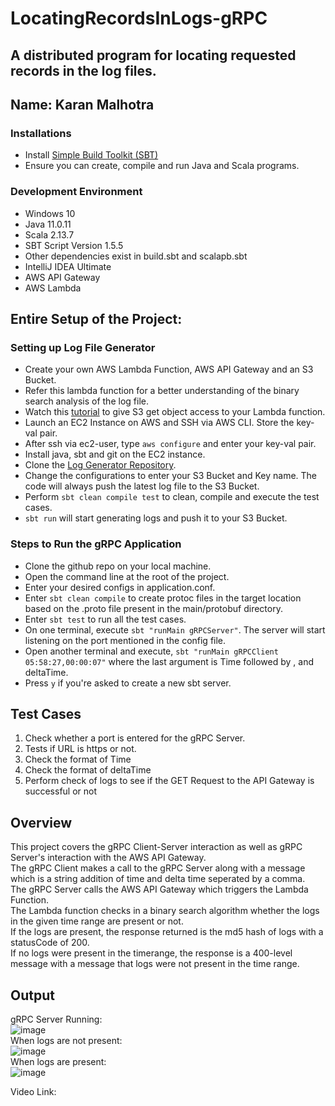 # LocatingRecordsInLogs-gRPC
A distributed program for locating requested records in the log files.
---
Name: Karan Malhotra
---

### Installations
+ Install [Simple Build Toolkit (SBT)](https://www.scala-sbt.org/1.x/docs/index.html)
+ Ensure you can create, compile and run Java and Scala programs.

### Development Environment
+ Windows 10
+ Java 11.0.11
+ Scala 2.13.7
+ SBT Script Version 1.5.5
+ Other dependencies exist in build.sbt and scalapb.sbt
+ IntelliJ IDEA Ultimate
+ AWS API Gateway
+ AWS Lambda

## Entire Setup of the Project:
### Setting up Log File Generator
- Create your own AWS Lambda Function, AWS API Gateway and an S3 Bucket.
- Refer this lambda function for a better understanding of the binary search analysis of the log file.
- Watch this [tutorial](https://www.youtube.com/watch?v=MgQDeKwTnDQ&feature=youtu.be) to give S3 get object access to your Lambda function.
- Launch an EC2 Instance on AWS and SSH via AWS CLI. Store the key-val pair.
- After ssh via ec2-user, type `aws configure` and enter your key-val pair.
- Install java, sbt and git on the EC2 instance.
- Clone the [Log Generator Repository](https://github.com/karanmalh0tra/LogFileGenerator).
- Change the configurations to enter your S3 Bucket and Key name. The code will always push the latest log file to the S3 Bucket.
- Perform `sbt clean compile test` to clean, compile and execute the test cases.
- `sbt run` will start generating logs and push it to your S3 Bucket.

### Steps to Run the gRPC Application
- Clone the github repo on your local machine.
- Open the command line at the root of the project.
- Enter your desired configs in application.conf.
- Enter `sbt clean compile` to create protoc files in the target location based on the .proto file present in the main/protobuf directory.
- Enter `sbt test` to run all the test cases.
- On one terminal, execute `sbt "runMain gRPCServer"`. The server will start listening on the port mentioned in the config file.
- Open another terminal and execute, `sbt "runMain gRPCClient 05:58:27,00:00:07"` where the last argument is Time followed by , and deltaTime.
- Press `y` if you're asked to create a new sbt server.

## Test Cases
1. Check whether a port is entered for the gRPC Server.
2. Tests if URL is https or not.
3. Check the format of Time
4. Check the format of deltaTime
5. Perform check of logs to see if the GET Request to the API Gateway is successful or not

## Overview
This project covers the gRPC Client-Server interaction as well as gRPC Server's interaction with the AWS API Gateway. <br/>
The gRPC Client makes a call to the gRPC Server along with a message which is a string addition of time and delta time seperated by a comma. <br/>
The gRPC Server calls the AWS API Gateway which triggers the Lambda Function. <br/>
The Lambda function checks in a binary search algorithm whether the logs in the given time range are present or not. <br/>
If the logs are present, the response returned is the md5 hash of logs with a statusCode of 200. <br/>
If no logs were present in the timerange, the response is a 400-level message with a message that logs were not present in the time range.

## Output
gRPC Server Running: <br/>
![image](https://user-images.githubusercontent.com/22276682/140577537-e2fd76cc-0b4e-4bfc-8ebb-4d23672e8d9d.png)
<br/>
When logs are not present: <br/>
![image](https://user-images.githubusercontent.com/22276682/140577876-0b033d37-1eb7-4fbb-9acd-9fbf6c7c7240.png)
<br/>
When logs are present: <br/>
![image](https://user-images.githubusercontent.com/22276682/140577790-41623998-4ff5-4e51-a054-1034e5618313.png)
<br/>

Video Link:
